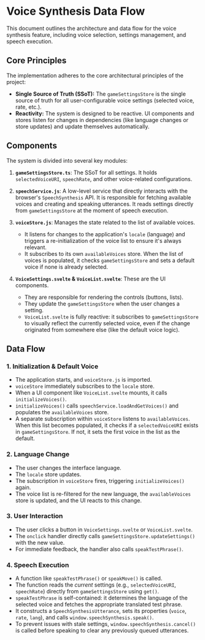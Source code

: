 # Voice Synthesis Data Flow

This document outlines the architecture and data flow for the voice synthesis feature, including voice selection, settings management, and speech execution.

## Core Principles

The implementation adheres to the core architectural principles of the project:

- **Single Source of Truth (SSoT):** The `gameSettingsStore` is the single source of truth for all user-configurable voice settings (selected voice, rate, etc.).
- **Reactivity:** The system is designed to be reactive. UI components and stores listen for changes in dependencies (like language changes or store updates) and update themselves automatically.

## Components

The system is divided into several key modules:

1.  **`gameSettingsStore.ts`**: The SSoT for all settings. It holds `selectedVoiceURI`, `speechRate`, and other voice-related configurations.

2.  **`speechService.js`**: A low-level service that directly interacts with the browser's `SpeechSynthesis` API. It is responsible for fetching available voices and creating and speaking utterances. It reads settings directly from `gameSettingsStore` at the moment of speech execution.

3.  **`voiceStore.js`**: Manages the state related to the list of available voices. 
    - It listens for changes to the application's `locale` (language) and triggers a re-initialization of the voice list to ensure it's always relevant.
    - It subscribes to its own `availableVoices` store. When the list of voices is populated, it checks `gameSettingsStore` and sets a default voice if none is already selected.

4.  **`VoiceSettings.svelte` & `VoiceList.svelte`**: These are the UI components.
    - They are responsible for rendering the controls (buttons, lists).
    - They update the `gameSettingsStore` when the user changes a setting.
    - `VoiceList.svelte` is fully reactive: it subscribes to `gameSettingsStore` to visually reflect the currently selected voice, even if the change originated from somewhere else (like the default voice logic).

## Data Flow

### 1. Initialization & Default Voice

- The application starts, and `voiceStore.js` is imported.
- `voiceStore` immediately subscribes to the `locale` store.
- When a UI component like `VoiceList.svelte` mounts, it calls `initializeVoices()`.
- `initializeVoices()` calls `speechService.loadAndGetVoices()` and populates the `availableVoices` store.
- A separate subscription within `voiceStore` listens to `availableVoices`. When this list becomes populated, it checks if a `selectedVoiceURI` exists in `gameSettingsStore`. If not, it sets the first voice in the list as the default.

### 2. Language Change

- The user changes the interface language.
- The `locale` store updates.
- The subscription in `voiceStore` fires, triggering `initializeVoices()` again.
- The voice list is re-filtered for the new language, the `availableVoices` store is updated, and the UI reacts to this change.

### 3. User Interaction

- The user clicks a button in `VoiceSettings.svelte` or `VoiceList.svelte`.
- The `onclick` handler directly calls `gameSettingsStore.updateSettings()` with the new value.
- For immediate feedback, the handler also calls `speakTestPhrase()`.

### 4. Speech Execution

- A function like `speakTestPhrase()` or `speakMove()` is called.
- The function reads the *current* settings (e.g., `selectedVoiceURI`, `speechRate`) directly from `gameSettingsStore` using `get()`.
- `speakTestPhrase` is self-contained: it determines the language of the selected voice and fetches the appropriate translated test phrase.
- It constructs a `SpeechSynthesisUtterance`, sets its properties (`voice`, `rate`, `lang`), and calls `window.speechSynthesis.speak()`.
- To prevent issues with stale settings, `window.speechSynthesis.cancel()` is called before speaking to clear any previously queued utterances.
